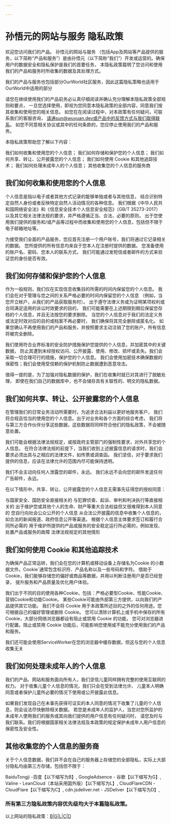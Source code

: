 ```yaml
---

---
```

# 孙悟元的网站与服务 隐私政策
欢迎您访问我们的产品。 孙悟元的网站与服务 （包括App及网站等产品提供的服务，以下简称“产品和服务”）是由孙悟元（以下简称“我们”）开发或运营的。确保用户的数据安全和隐私保护是我们的首要任务， 本隐私政策载明了您访问和使用我们的产品和服务时所收集的数据及其处理方式。

我们的产品与服务也包括部分OurWorld社区服务，因此这篇隐私策略也适用于OurWorld中适用的部分

请您在继续使用我们的产品前务必认真仔细阅读并确认充分理解本隐私政策全部规则和要点， 一旦您选择使用，即视为您同意本隐私政策的全部内容，同意我们按其收集和使用您的相关信息。 如您在在阅读过程中，对本政策有任何疑问，可联系我们的客服咨询， 请通sun@wuyuan.dev或产品中的反馈方式与我们取得联系。 如您不同意相关协议或其中的任何条款的，您应停止使用我们的产品和服务。

本隐私政策帮助您了解以下内容：

我们如何收集和使用您的个人信息；
我们如何存储和保护您的个人信息；
我们如何共享、转让、公开披露您的个人信息；
我们如何使用 Cookie 和其他追踪技术；
我们如何处理未成年人的个人信息；
其他收集您的个人信息的服务商
## 我们如何收集和使用您的个人信息
个人信息是指以电子或者其他方式记录的能够单独或者与其他信息， 结合识别特定自然人身份或者反映特定自然人活动情况的各种信息。 我们根据《中华人民共和国网络安全法》和《信息安全技术个人信息安全规范》（GB/T 35273-2017） 以及其它相关法律法规的要求，并严格遵循正当、合法、必要的原则， 出于您使用我们提供的服务和/或产品等过程中而收集和使用您的个人信息，包括但不限于电子邮箱地址等。

为接受我们全面的产品服务，您应首先注册一个用户账号，我们将通过它记录相关的数据。 您所提供的所有信息均来自于您本人在注册时提供的数据。 您准备使用的账户名、密码、您本人的联系方式， 我们可能通过发短信或者邮件的方式来验证您的身份是否有效。

## 我们如何存储和保护您的个人信息
作为一般规则，我们仅在实现信息收集目的所需的时间内保留您的个人信息。 我们会在对于管理与您之间的关系严格必要的时间内保留您的个人信息 （例如，当您开立帐户，从我们的产品获取服务时）。 出于遵守法律义务或为证明某项权利或合同满足适用的诉讼时效要求的目的， 我们可能需要在上述期限到期后保留您存档的个人信息，并且无法按您的要求删除。 当您的个人信息对于我们的法定义务或法定时效对应的目的或档案不再必要时， 我们确保将其完全删除或匿名化。 如果您确认不再使用我们的产品和服务，并按照要求主动注销了您的账户，所有信息将被完全删除。

我们使用符合业界标准的安全防护措施保护您提供的个人信息，并加密其中的关键数据， 防止其遭到未经授权访问、公开披露、使用、修改、损坏或丢失。我们会采取一切合理可行的措施，保护您的个人信息。 我们会使用加密技术确保数据的保密性；我们会使用受信赖的保护机制防止数据遭到恶意攻击。

值得一提的是，为了加强对隐私数据的保护，我们在收集时就已对其进行了脱敏处理， 即使在我们自己的数据库中，也不会储存具有关联性的、明文的隐私数据。

## 我们如何共享、转让、公开披露您的个人信息
在管理我们的日常业务活动所需要时，为追求合法利益以更好地服务客户， 我们将合规且恰当的使用您的个人信息。出于对业务和各个方面的综合考虑， 我们将与第三方合作伙伴分享这些数据，这些数据将同样符合他们的隐私政策，不会被随意处置。

我们可能会根据法律法规规定，或按政府主管部门的强制性要求，对外共享您的个人信息。 在符合法律法规的前提下，当我们收到上述披露信息的请求时，我们会要求必须出具与之相应的法律文件，如传票或调查函。 我们坚信，对于要求我们提供的信息，应该在法律允许的范围内尽可能保持透明。

我们不会主动向任何人泄露您的邮件，永远。 我们永远不会向您的邮件发送任何广告邮件，永远。

在以下情形中，共享、转让、公开披露您的个人信息无需事先征得您的授权同意：

与国家安全、国防安全直接相关的
与犯罪侦查、起诉、审判和判决执行等直接相关的
出于维护您或其他个人的生命、财产等重大合法权益但又很难得到本人同意的
您自行向社会公众公开的个人信息
从合法公开披露的信息中收集个人信息的，如合法的新闻报道、政府信息公开等渠道。
根据个人信息主体要求签订和履行合同所必需的
用于维护所提供的产品或服务的安全稳定运行所必需的，例如发现、处置产品或服务的故障
法律法规规定的其他情形
## 我们如何使用 Cookie 和其他追踪技术
为确保产品正常运转，我们会在您的计算机或移动设备上存储名为Cookie 的小数据文件。Cookie`通常包含标识符、产品名称以及一些号码和字符。 借助于Cookie，我们能够存储您的偏好或商品等数据，并用以判断注册用户是否已经登录， 提升服务和产品质量及优化用户体验。

我们出于不同的目的使用各种Cookie，包括：严格必要型Cookie、性能Cookie、营销Cookie和功能Cookie。 某些Cookie可能由外部第三方提供，以向我们的产品提供其它功能。 我们不会将 Cookie 用于本政策所述目的之外的任何用途。您可根据自己的偏好管理或删除 Cookie。 您可以清除计算机上或手机中保存的所有 Cookie，大部分网络浏览器都设有阻止或禁用 Cookie 的功能， 您可对浏览器进行配置。阻止或禁用 Cookie 功能后，可能影响您使用或不能充分使用我们的产品和服务。

我们还可能会使用ServiceWorker在您的浏览器中缓存数据，但这与您的个人信息收集无关

## 我们如何处理未成年人的个人信息
我们的产品、网站和服务面向所有人，我们坚信儿童同样拥有完整的使用互联网的权力。 对于收集儿童个人信息的情况，我们只会在受到法律允许、 儿童本人明确同意或者保护儿童所必要的情况下使用或公开披露此信息。

如果我们发现自己在未事先获得可证实的本人同意的情况下收集了儿童的个人信息，则会设法尽快删除相关数据。 若您是未成年人的监护人，当您对您所监护的未成年人使用我们的服务或其向我们提供的用户信息有任何疑问时， 请您及时与我们联系。我们将根据国家相关法律法规及本政策的规定保护未成年人用户信息的保密性及安全性。

## 其他收集您的个人信息的服务商
关于个人信息数据，我们并不会在自己的服务器上存储您的全部隐私，实际上大部分隐私均由第三方存储，包括但不限于：

BaiduTongji -百度【以下缩写为B】,
GoogleAdsence - 谷歌【以下缩写为G】,
Valine - LeanCloud（本站采用国外版）【以下缩写为L】,
CloudFlareCDN -CloudFlare【以下缩写为C】,
cdn.jsdeliver.net - JSDeliver【以下缩写为D】,
### 所有第三方隐私政策内容优先级均大于本篇隐私政策。

以上网站的隐私政策：<a href="https://privacy.baidu.com/policy" class="mdui-text-color-theme-text">B</a>|<a href="https://policies.google.com/technologies/product-privacy" class="mdui-text-color-theme-text">G</a>|<a href="https://leancloud.app/privacy/" class="mdui-text-color-theme-text">L</a>|<a href="https://www.cloudflare.com/zh-cn/privacypolicy/" class="mdui-text-color-theme-text">C</a>|<a href="https://www.jsdelivr.com/privacy-policy" class="mdui-text-color-theme-text">D</a>